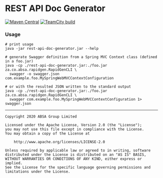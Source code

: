 # REST API Doc Generator

[![Maven Central](https://maven-badges.herokuapp.com/maven-central/za.co.absa.utils/rest-api-doc-generator/badge.svg)](https://search.maven.org/search?q=g:za.co.absa.utils)
[![TeamCity build](https://teamcity.jetbrains.com/app/rest/builds/aggregated/strob:%28locator:%28buildType:%28id:OpenSourceProjects_AbsaOSS_RestApiDocGenerator_AutoBuild%29,branch:master%29%29/statusIcon.svg)](https://teamcity.jetbrains.com/viewType.html?buildTypeId=OpenSourceProjects_AbsaOSS_RestApiDocGenerator_AutoBuild&branch=master&tab=buildTypeStatusDiv)
### Usage

```shell script
# print usage
java -jar rest-api-doc-generator.jar --help

# generate Swagger definition from a Spring MVC Context class (defined in a foo.jar)
java -cp ./rest-api-doc-generator.jar:./foo.jar za.co.absa.rapidgen.RapidGenCLI \
  swagger -o swagger.json com.example.foo.MySpringWebMVCContextConfiguration

# or with the resulted JSON written to the standard output
java -cp ./rest-api-doc-generator.jar:./foo.jar za.co.absa.rapidgen.RapidGenCLI \
  swagger com.example.foo.MySpringWebMVCContextConfiguration 1> swagger.json
```

---

    Copyright 2020 ABSA Group Limited
    
    Licensed under the Apache License, Version 2.0 (the "License");
    you may not use this file except in compliance with the License.
    You may obtain a copy of the License at
    
        http://www.apache.org/licenses/LICENSE-2.0
    
    Unless required by applicable law or agreed to in writing, software
    distributed under the License is distributed on an "AS IS" BASIS,
    WITHOUT WARRANTIES OR CONDITIONS OF ANY KIND, either express or implied.
    See the License for the specific language governing permissions and
    limitations under the License.
